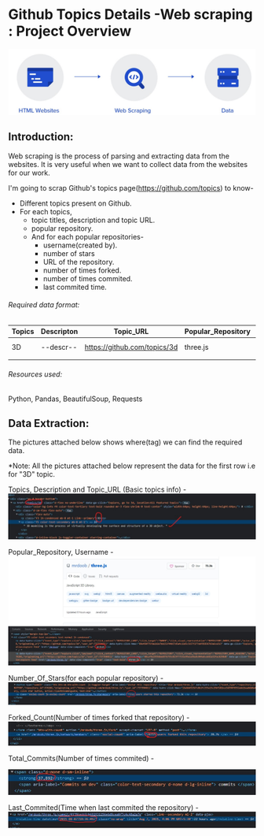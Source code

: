# Github Topics Details -Web scraping : Project Overview

![](https://github.com/Abhishek-2505/Github-Topics-Details-Web-scraping/blob/main/images/web%20scraping%20pic.jpg)

## Introduction:

Web scraping is the process of parsing and extracting data from the websites. It is very useful when we want to collect data from the websites for our work. 

I'm going to scrap Github's topics page(https://github.com/topics) to know-
* Different topics present on Github.
* For each topics,
    * topic titles, description and topic URL.
    * popular repository.
    * And for each popular repositories-
        * username(created by).
        * number of stars
        * URL of the repository.
        * number of times forked.
        * number of times commited.
        * last commited time.

<h6>Required data format:</h6>

|Topics|Descripton|Topic_URL|Popular_Repository|Username|Repository_URL|Number_Of_Stars|Forked_Count|Total_commits|Last_Commited|
|--|--|--|--|--|--|--|--|--|--|
|3D|--descr--|https://github.com/topics/3d| three.js|mrdoob |https://github.com/mrdoob/three.js |73300| 28708|37892|2021-08-07T10:36:49Z|
|||||||||||

<h6>Resources used:</h6> Python, Pandas, BeautifulSoup, Requests

## Data Extraction:

The pictures attached below shows where(tag) we can find the required data.

*Note: All the pictures attached below represent the data for the first row i.e for "3D" topic.


Topics, Description and Topic_URL (Basic topics info) -
![](https://github.com/Abhishek-2505/Github-Topics-Details-Web-scraping/blob/main/images/Topic_info.jpg)

Popular_Repository, Username -
![](https://github.com/Abhishek-2505/Github-Topics-Details-Web-scraping/blob/main/images/repo_info.jpg)

Number_Of_Stars(for each popular repository) -
![](https://github.com/Abhishek-2505/Github-Topics-Details-Web-scraping/blob/main/images/Stars.jpg)

Forked_Count(Number of times forked that repository) -
![](https://github.com/Abhishek-2505/Github-Topics-Details-Web-scraping/blob/main/images/Forks.jpg)

Total_Commits(Number of times commited) - 

![](https://github.com/Abhishek-2505/Github-Topics-Details-Web-scraping/blob/main/images/Commits.jpg)

Last_Commited(Time when last commited the repository) -
![](https://github.com/Abhishek-2505/Github-Topics-Details-Web-scraping/blob/main/images/Last_updated.jpg)
